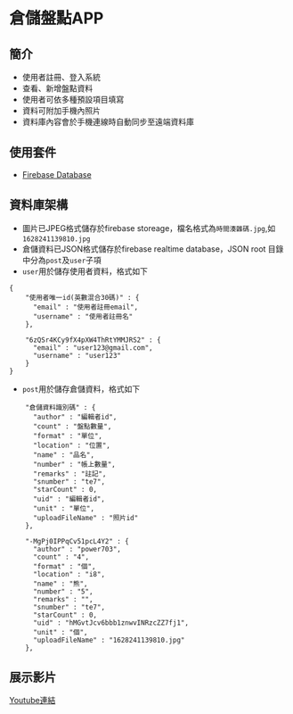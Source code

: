 倉儲盤點APP
=============================

簡介
------------

- 使用者註冊、登入系統
- 查看、新增盤點資料
- 使用者可依多種預設項目填寫
- 資料可附加手機內照片
- 資料庫內容會於手機連線時自動同步至遠端資料庫

使用套件
------------

- [Firebase Database](https://firebase.google.com/docs/database)

資料庫架構
------------
- 圖片已JPEG格式儲存於firebase storeage，檔名格式為`時間湊雜碼.jpg`,如`1628241139810.jpg`
- 倉儲資料已JSON格式儲存於firebase realtime database，JSON root 目錄中分為`post`及`user`子項
 - `user`用於儲存使用者資料，格式如下
```
{
    "使用者唯一id(英數混合30碼)" : {
      "email" : "使用者註冊email",
      "username" : "使用者註冊名"
    },

    "6zQSr4KCy9fX4pXW4ThRtYMMJRS2" : {
      "email" : "user123@gmail.com",
      "username" : "user123"
    }
}
```
 - `post`用於儲存倉儲資料，格式如下
```
    "倉儲資料識別碼" : {
      "author" : "編輯者id",
      "count" : "盤點數量",
      "format" : "單位",
      "location" : "位置",
      "name" : "品名",
      "number" : "帳上數量",
      "remarks" : "註記",
      "snumber" : "te7",
      "starCount" : 0,
      "uid" : "編輯者id",
      "unit" : "單位",
      "uploadFileName" : "照片id"
    },

    "-MgPj0IPPqCv51pcL4Y2" : {
      "author" : "power703",
      "count" : "4",
      "format" : "個",
      "location" : "i8",
      "name" : "熊",
      "number" : "5",
      "remarks" : "",
      "snumber" : "te7",
      "starCount" : 0,
      "uid" : "hMGvtJcv6bbb1znwvINRzcZZ7fj1",
      "unit" : "個",
      "uploadFileName" : "1628241139810.jpg"
    },
```

展示影片
------------
[Youtube連結](https://youtu.be/mqGtv7kGnhU)
